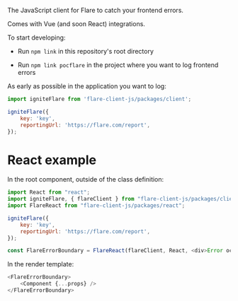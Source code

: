 The JavaScript client for Flare to catch your frontend errors.

Comes with Vue (and soon React) integrations.

To start developing:
- Run `npm link` in this repository's root directory

- Run `npm link pocflare` in the project where you want to log frontend errors

As early as possible in the application you want to log:

```js
import igniteFlare from 'flare-client-js/packages/client';

igniteFlare({
    key: 'key',
    reportingUrl: 'https://flare.com/report',
});
```

# React example

In the root component, outside of the class definition:
```js
import React from "react";
import igniteFlare, { flareClient } from "flare-client-js/packages/client";
import FlareReact from "flare-client-js/packages/react";

igniteFlare({
    key: 'key',
    reportingUrl: 'https://flare.com/report',
});

const FlareErrorBoundary = FlareReact(flareClient, React, <div>Error occurred :(</div>);
```

In the render template:
```js
<FlareErrorBoundary>
    <Component {...props} />
</FlareErrorBoundary>
```
